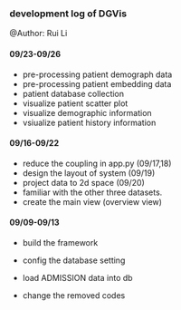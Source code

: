 ### development log of DGVis

@Author: Rui Li

#### 09/23-09/26

* pre-processing patient demograph data
* pre-processing patient embedding data
* patient database collection
* visualize patient scatter plot
* visualize demographic information
* vsiualize patient history information

#### 09/16-09/22

* reduce the coupling in app.py (09/17,18)
* design the layout of system (09/19)
* project data to 2d space (09/20)
* familiar with the other three datasets.
* create the main view (overview view)


#### 09/09-09/13 

* build the framework
* config the database setting
* load ADMISSION data into db


* change the removed codes